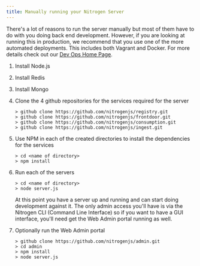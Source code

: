 ```yaml
---
title: Manually running your Nitrogen Server
---
```


There's a lot of reasons to run the server manually but most of them have to do with you doing back end development. However, if you are looking at running this in production, we recommend that you use one of the more automated deployments. This includes both Vagrant and Docker. For more details check out our [Dev Ops Home Page](index.html). 

1. Install Node.js
2. Install Redis
3. Install Mongo
4. Clone the 4 github repositories for the services required for the server

    ```
	> github clone https://github.com/nitrogenjs/registry.git
	> github clone https://github.com/nitrogenjs/frontdoor.git
	> github clone https://github.com/nitrogenjs/consumption.git
	> github clone https://github.com/nitrogenjs/ingest.git
	```

5. Use NPM in each of the created directories to install the dependencies for the services


	```
	> cd <name of directory>
	> npm install
	```
	
6. Run each of the servers

    ```
	> cd <name of directory>
	> node server.js
	```

	At this point you have a server up and running and can start doing development against it. The only admin access you'll have is via the Nitrogen CLI (Command Line Interface) so if you want to have a GUI interface, you'll need get the Web Admin portal running as well. 

7. Optionally run the Web Admin portal

	```
	> github clone https://github.com/nitrogenjs/admin.git
	> cd admin
	> npm install
	> node server.js

	```
